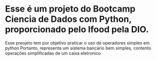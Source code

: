 # Esse é um projeto do Bootcamp Ciencia de Dados com Python, proporcionado pelo Ifood pela DIO.
Esse preojeto tem por objetivo praticar o uso de operadores simples em python
Portanto, representa um sistema bancário bem simples, contento operações simplificadas de um caixa eletronico

